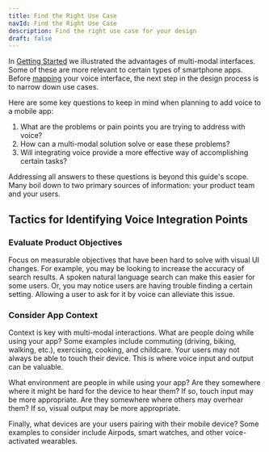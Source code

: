 ```yaml
---
title: Find the Right Use Case
navId: Find the Right Use Case
description: Find the right use case for your design
draft: false
---
```


In [Getting Started](/docs/Design/getting-started) we illustrated the advantages of multi-modal interfaces. Some of these are more relevant to certain types of smartphone apps. Before [mapping](docs/Design/map-out-integration) your voice interface, the next step in the design process is to narrow down use cases.

Here are some key questions to keep in mind when planning to add voice to a mobile app:

1. What are the problems or pain points you are trying to address with voice?
2. How can a multi-modal solution solve or ease these problems?
3. Will integrating voice provide a more effective way of accomplishing certain tasks?

Addressing all answers to these questions is beyond this guide's scope. Many boil down to two primary sources of information: your product team and your users.

## Tactics for Identifying Voice Integration Points

### Evaluate Product Objectives

Focus on measurable objectives that have been hard to solve with visual UI changes. For example, you may be looking to increase the accuracy of search results. A spoken natural language search can make this easier for some users. Or, you may notice users are having trouble finding a certain setting. Allowing a user to ask for it by voice can alleviate this issue.

### Consider App Context

Context is key with multi-modal interactions. What are people doing while using your app? Some examples include commuting (driving, biking, walking, etc.), exercising, cooking, and childcare. Your users may not always be able to touch their device. This is where voice input and output can be valuable.

What environment are people in while using your app? Are they somewhere where it might be hard for the device to hear them? If so, touch input may be more appropriate. Are they somewhere where others may overhear them? If so, visual output may be more appropriate.

Finally, what devices are your users pairing with their mobile device? Some examples to consider include Airpods, smart watches, and other voice-activated wearables.
